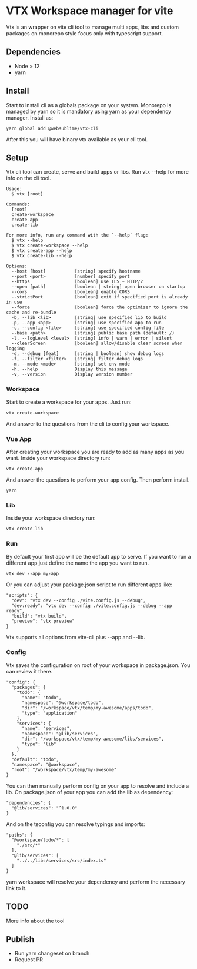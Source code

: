 # VTX Workspace manager for vite

Vtx is an wrapper on vite cli tool to manage multi apps, libs and custom packages on monorepo style focus only with typescript support.

## Dependencies

- Node > 12
- yarn

## Install
Start to install cli as a globals package on your system. Monorepo is managed by yarn so it is mandatory using yarn as your dependency manager.
Install as:

```
yarn global add @websublime/vtx-cli
```

After this you will have binary vtx available as your cli tool.

## Setup
Vtx cli tool can create, serve and build apps or libs. Run vtx --help for more info on the cli tool. 

```
Usage:
  $ vtx [root]

Commands:
  [root]
  create-workspace
  create-app
  create-lib

For more info, run any command with the `--help` flag:
  $ vtx --help
  $ vtx create-workspace --help
  $ vtx create-app --help
  $ vtx create-lib --help

Options:
  --host [host]           [string] specify hostname
  --port <port>           [number] specify port
  --https                 [boolean] use TLS + HTTP/2
  --open [path]           [boolean | string] open browser on startup
  --cors                  [boolean] enable CORS
  --strictPort            [boolean] exit if specified port is already in use
  --force                 [boolean] force the optimizer to ignore the cache and re-bundle
  -b, --lib <lib>         [string] use specified lib to build
  -p, --app <app>         [string] use specified app to run
  -c, --config <file>     [string] use specified config file
  --base <path>           [string] public base path (default: /)
  -l, --logLevel <level>  [string] info | warn | error | silent
  --clearScreen           [boolean] allow/disable clear screen when logging
  -d, --debug [feat]      [string | boolean] show debug logs
  -f, --filter <filter>   [string] filter debug logs
  -m, --mode <mode>       [string] set env mode
  -h, --help              Display this message
  -v, --version           Display version number
```

### Workspace
Start to create a workspace for your apps. Just run:

```
vtx create-workspace
```

And answer to the questions from the cli to config your workspace.

### Vue App
After creating your workspace you are ready to add as many apps as you want. Inside your workspace directory run:

```
vtx create-app
```

And answer the questions to perform your app config. Then perform install.

```
yarn
```

### Lib
Inside your workspace directory run:

```
vtx create-lib
```

### Run
By default your first app will be the default app to serve. If you want to run a different app just define the name the app you want to run.

```
vtx dev --app my-app
```

Or you can adjust your package.json script to run different apps like:

```
"scripts": {
  "dev": "vtx dev --config ./vite.config.js --debug",
  "dev:ready": "vtx dev --config ./vite.config.js --debug --app ready",
  "build": "vtx build",
  "preview": "vtx preview"
}
```

Vtx supports all options from vite-cli plus --app and --lib.

### Config

Vtx saves the configuration on root of your workspace in package.json. You can review it there.

```
"config": {
  "packages": {
    "todo": {
      "name": "todo",
      "namespace": "@workspace/todo",
      "dir": "/workspace/vtx/temp/my-awesome/apps/todo",
      "type": "application"
    },
    "services": {
      "name": "services",
      "namespace": "@lib/services",
      "dir": "/workspace/vtx/temp/my-awesome/libs/services",
      "type": "lib"
    }
  },
  "default": "todo",
  "namespace": "@workspace",
  "root": "/workspace/vtx/temp/my-awesome"
}
```

You can then manually perform config on your app to resolve and include a lib. On package.json of your app you can add the lib as dependency:

```
"dependencies": {
  "@lib/services": "^1.0.0"
}
```

And on the tsconfig you can resolve typings and imports:

```
"paths": {
  "@workspace/todo/*": [
    "./src/*"
  ],
  "@lib/services": [
    "../../libs/services/src/index.ts"
  ]
}
```

yarn workspace will resolve your dependency and perform the necessary link to it.

## TODO

More info about the tool

## Publish

- Run yarn changeset on branch
- Request PR